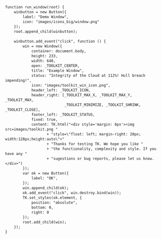     function run_window(root) {
        winbutton = new Button({
            label: "Demo Window",
            icon: "images/icons_big/window.png"
        });
        root.append_child(winbutton);

        winbutton.add_event("click", function () { 
            win = new Window({
                container: document.body,
                height: 233,
                width: 640,
                open: _TOOLKIT_CENTER,
                title: "Example Window",
                status: "Integrity of the Cloud at 112%! Hull breach impending!",
                icon: "images/toolkit_win_icon.png",
                header_left: _TOOLKIT_ICON,
                header_right: [_TOOLKIT_MAX_X, _TOOLKIT_MAX_Y, _TOOLKIT_MAX,
                               _TOOLKIT_MINIMIZE, _TOOLKIT_SHRINK, _TOOLKIT_CLOSE],
                footer_left: _TOOLKIT_STATUS,
                fixed: true,
                content: TK.html("<div style='margin: 6px'><img src=images/toolkit.png "
                       + "style=\"float: left; margin-right: 20px; width:128px;height:auto\">"
                       + "Thanks for testing TK. We hope you like "
                       + "the functionality, complexity and style. If you have any "
                       + "sugestions or bug reports, please let us know.</div>")
            });
            var ok = new Button({
                label: "OK",
            });
            win.append_child(ok);
            ok.add_event("click", win.destroy.bind(win));
            TK.set_styles(ok.element, {
                position: "absolute",
                bottom: 0,
                right: 0
            });
            root.add_child(win);
        });
    }
<script> prepare_example(); </script>
